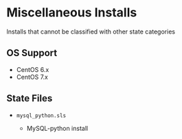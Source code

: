 # Miscellaneous Installs

Installs that cannot be classified with other state categories

## OS Support

* CentOS 6.x
* CentOS 7.x


## State Files

* `mysql_python.sls`

    * MySQL-python install
